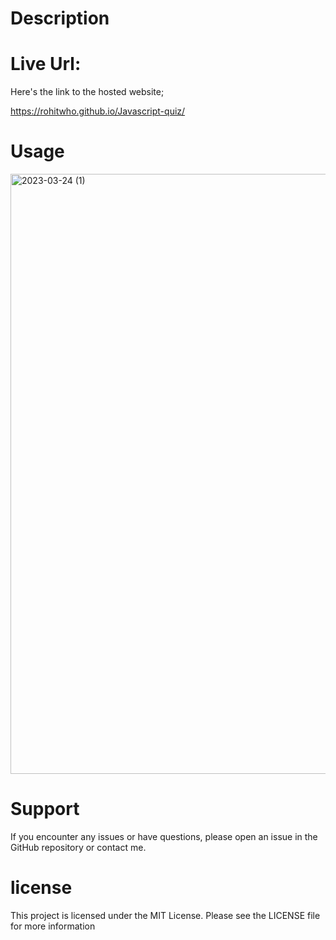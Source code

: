 
# Description

# Live Url: 
Here's the link to the hosted website;

https://rohitwho.github.io/Javascript-quiz/


# Usage

<img width="960" alt="2023-03-24 (1)" src="https://user-images.githubusercontent.com/123782523/227651720-9c74e06b-7663-4510-a8e3-eb62fdf8fa30.png">

# Support
If you encounter any issues or have questions, please open an issue in the GitHub repository or contact me.
# license
This project is licensed under the MIT License. Please see the LICENSE file for more information
